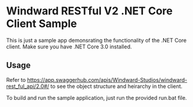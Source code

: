 # Windward RESTful V2 .NET Core Client Sample

This is just a sample app demonsrating the functionality of the .NET Core client. Make sure you have .NET Core 3.0 installed.

## Usage
Refer to https://app.swaggerhub.com/apis/Windward-Studios/windward-rest_ful_api/2.0#/ to see the object structure and heirarchy in the client.

To build and run the sample application, just run the provided run.bat file.


